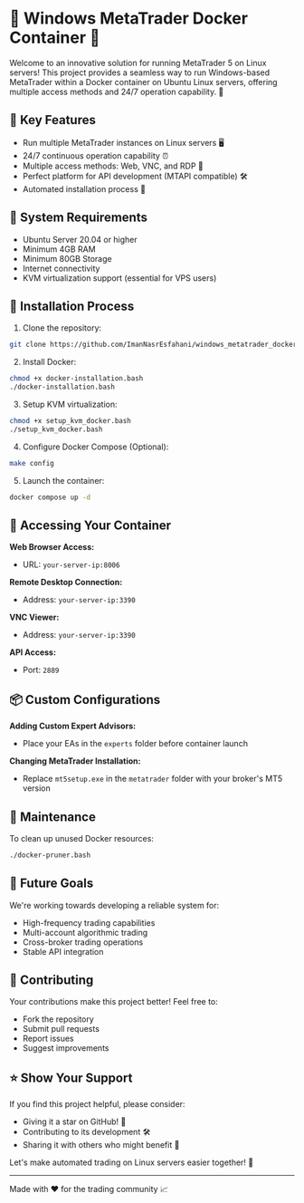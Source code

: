 # 🚀 Windows MetaTrader Docker Container 🎯

Welcome to an innovative solution for running MetaTrader 5 on Linux servers! This project provides a seamless way to run Windows-based MetaTrader within a Docker container on Ubuntu Linux servers, offering multiple access methods and 24/7 operation capability. 🌟

## 🎯 Key Features

- Run multiple MetaTrader instances on Linux servers 🖥️
- 24/7 continuous operation capability ⏰
- Multiple access methods: Web, VNC, and RDP 🔗
- Perfect platform for API development (MTAPI compatible) 🛠️
- Automated installation process 🤖

## 🔧 System Requirements

- Ubuntu Server 20.04 or higher
- Minimum 4GB RAM
- Minimum 80GB Storage
- Internet connectivity
- KVM virtualization support (essential for VPS users)

## 🚀 Installation Process

1. Clone the repository:
```bash
git clone https://github.com/ImanNasrEsfahani/windows_metatrader_docker
```

2. Install Docker:
```bash
chmod +x docker-installation.bash
./docker-installation.bash
```

3. Setup KVM virtualization:
```bash
chmod +x setup_kvm_docker.bash
./setup_kvm_docker.bash
```

4. Configure Docker Compose (Optional):
```bash
make config
```

5. Launch the container:
```bash
docker compose up -d
```

## 🔌 Accessing Your Container

**Web Browser Access:**
- URL: `your-server-ip:8006`

**Remote Desktop Connection:**
- Address: `your-server-ip:3390`

**VNC Viewer:**
- Address: `your-server-ip:3390`

**API Access:**
- Port: `2889`

## 📦 Custom Configurations

**Adding Custom Expert Advisors:**
- Place your EAs in the `experts` folder before container launch

**Changing MetaTrader Installation:**
- Replace `mt5setup.exe` in the `metatrader` folder with your broker's MT5 version

## 🧹 Maintenance

To clean up unused Docker resources:
```bash
./docker-pruner.bash
```

## 🎯 Future Goals

We're working towards developing a reliable system for:
- High-frequency trading capabilities
- Multi-account algorithmic trading
- Cross-broker trading operations
- Stable API integration

## 🤝 Contributing

Your contributions make this project better! Feel free to:
- Fork the repository
- Submit pull requests
- Report issues
- Suggest improvements

## ⭐ Show Your Support

If you find this project helpful, please consider:
- Giving it a star on GitHub! 🌟
- Contributing to its development 🛠️
- Sharing it with others who might benefit 🔄

Let's make automated trading on Linux servers easier together! 🚀

---
Made with ❤️ for the trading community 📈
